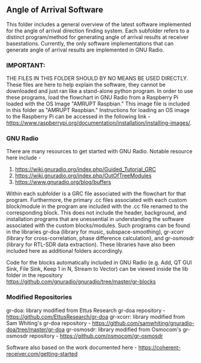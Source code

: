 ## Angle of Arrival Software

This folder includes a general overview of the latest software implemented for the angle of arrival direction finding system. Each subfolder refers to a distinct program/method for generating angle of arrival results at receiver basestations. Currently, the only software implementations that can generate angle of arrival results are implemented in GNU Radio.

### IMPORTANT: 
THE FILES IN THIS FOLDER SHOULD BY NO MEANS BE USED DIRECTLY. These files are here to help explain the software, they cannot be downloaded and just ran like a stand-alone python program. In order to use these programs, load the flowchart in GNU Radio from a Raspberry Pi loaded with the OS Image "AMRUPT Raspbian." This image file is included in this folder as "AMRUPT Raspbian." Instructions for loading an OS image to the Raspberry Pi can be accessed in the following link - https://www.raspberrypi.org/documentation/installation/installing-images/. 

### GNU Radio
There are many resources to get started with GNU Radio. Notable resource here include -
1. https://wiki.gnuradio.org/index.php/Guided_Tutorial_GRC
2. https://wiki.gnuradio.org/index.php/OutOfTreeModules
3. https://www.gnuradio.org/blog/buffers

Within each subfolder is a GRC file associated with the flowchart for that program. Furthermore, the primary .cc files associated with each custom block/module in the program are included with the .cc file renamed to the corresponding block. This does not include the header, background, and installation programs that are unessential in understanding the software associated with the custom blocks/modules. Such programs can be found in the libraries gr-doa (library for music, subspace-smoothing), gr-xcorr (library for cross-correlation, phase difference calculation), and gr-osmosdr (library for RTL-SDR data extraction). These libraries have also been included here as additional folders accordingly.

Code for the blocks automatically included in GNU Radio (e.g. Add, QT GUI Sink, File Sink, Keep 1 in N, Stream to Vector) can be viewed inside the lib folder in the repository https://github.com/gnuradio/gnuradio/tree/master/gr-blocks 

### Modified Repositories
gr-doa: library modified from Ettus Research gr-doa repository - https://github.com/EttusResearch/gr-doa
gr-xcorr: library modified from Sam Whiting's gr-doa repository - https://github.com/samwhiting/gnuradio-doa/tree/master/gr-doa 
gr-osmosdr: library modified from Osmocom's gr-osmosdr repository - https://github.com/osmocom/gr-osmosdr 

Software also based on the work documented here - https://coherent-receiver.com/getting-started
